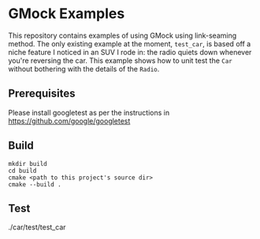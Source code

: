 # GMock Examples

This repository contains examples of using GMock using link-seaming method. The only existing example at the moment, `test_car`, is based off a niche feature I noticed in an SUV I rode in: the radio quiets down whenever you're reversing the car. This example shows how to unit test the `Car` without bothering with the details of the `Radio`.

## Prerequisites
Please install googletest as per the instructions in https://github.com/google/googletest

## Build
```
mkdir build
cd build
cmake <path to this project's source dir>
cmake --build .
```

## Test
./car/test/test_car
